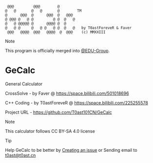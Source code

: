 ```
 @@@         @@@        @
@   @       @   @       @        TM
@      @@@  @      @@@  @   @@@
@ @@@ @   @ @         @ @  @   @
@   @ @@@@@ @      @@@@ @  @
@   @ @     @   @ @   @ @  @   @   by T0astForeveR & Faver
 @@@   @@@@  @@@   @@@@  @  @@@    (c) MMXXIII
```
> [!NOTE]
>This program is officially merged into [@EDU-Group](https://github.com/EDU-Group/).

# GeCalc
General Calculator

CrossSolve - by Faver @ https://space.bilibili.com/501018696

C++ Coding - by T0astForeveR @ https://space.bilibili.com/225255578

Project URL - https://github.com/T0ast101CN/GeCalc

> [!NOTE]
>This calculator follows CC BY-SA 4.0 license

> [!TIP]
> Help GeCalc to be better by [Creating an issue](https://github.com/T0ast101CN/GeCalc/issues) or Sending email to t0ast@t0ast.cn


